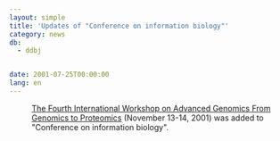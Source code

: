 ```yaml
---
layout: simple
title: 'Updates of "Conference on information biology"'
category: news
db:
  - ddbj


date: 2001-07-25T00:00:00
lang: en
---
```


<dd><a href="http://agw.genome.ad.jp/">The Fourth International Workshop on Advanced Genomics From Genomics to Proteomics</a> (November 13-14, 2001) was added to "Conference on information biology".</dd>

